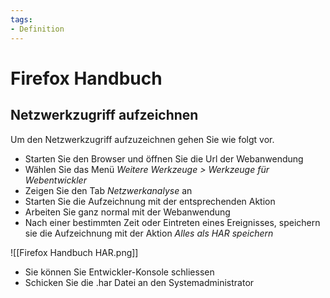 ```yaml
---
tags:
- Definition
---
```

# Firefox Handbuch

## Netzwerkzugriff aufzeichnen

Um den Netzwerkzugriff aufzuzeichnen gehen Sie wie folgt vor.

* Starten Sie den Browser und öffnen Sie die Url der Webanwendung
* Wählen Sie das Menü *Weitere Werkzeuge > Werkzeuge für Webentwickler*
* Zeigen Sie den Tab *Netzwerkanalyse* an
* Starten Sie die Aufzeichnung mit der entsprechenden Aktion
* Arbeiten Sie ganz normal mit der Webanwendung
* Nach einer bestimmten Zeit oder Eintreten eines Ereignisses, speichern sie die Aufzeichnung mit der Aktion *Alles als HAR speichern*

![[Firefox Handbuch HAR.png]]

* Sie können Sie Entwickler-Konsole schliessen
* Schicken Sie die .har Datei an den Systemadministrator